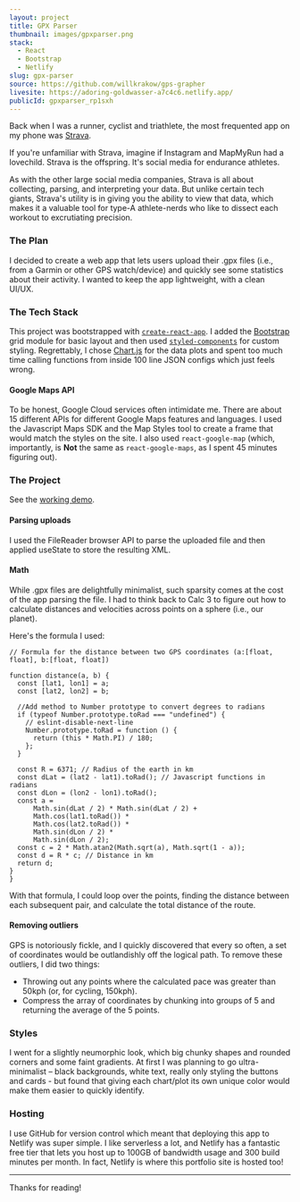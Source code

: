 ```yaml
---
layout: project
title: GPX Parser
thumbnail: images/gpxparser.png
stack:
  - React
  - Bootstrap
  - Netlify
slug: gpx-parser
source: https://github.com/willkrakow/gps-grapher
livesite: https://adoring-goldwasser-a7c4c6.netlify.app/
publicId: gpxparser_rp1sxh
---
```

Back when I was a runner, cyclist and triathlete, the most frequented app on my phone was [Strava](https://strava.com/).

If you're unfamiliar with Strava, imagine if Instagram and MapMyRun had a lovechild. Strava is the offspring. It's social media for endurance athletes.

As with the other large social media companies, Strava is all about collecting, parsing, and interpreting your data. But unlike certain tech giants, Strava's utility is in giving you the ability to view that data, which makes it a valuable tool for type-A athlete-nerds who like to dissect each workout to excrutiating precision.

### The Plan
I decided to create a web app that lets users upload their .gpx files (i.e., from a Garmin or other GPS watch/device) and quickly see some statistics about their activity. I wanted to keep the app lightweight, with a clean UI/UX.

### The Tech Stack
This project was bootstrapped with [`create-react-app`](https://create-react-app.dev/). I added the [Bootstrap](https://getbootstrap.com/) grid module for basic layout and then used [`styled-components`](https://styled-components.com/) for custom styling. Regrettably, I chose [Chart.js](https://chartjs.org/) for the data plots and spent too much time calling functions from inside 100 line JSON configs which just feels wrong.

#### Google Maps API
To be honest, Google Cloud services often intimidate me. There are about 15 different APIs for different Google Maps features and languages. I used the Javascript Maps SDK and the Map Styles tool to create a frame that would match the styles on the site. I also used `react-google-map` (which, importantly, is **Not** the same as `react-google-maps`, as I spent 45 minutes figuring out).

### The Project
See the [working demo](https://adoring-goldwasser-a7c4c6.netlify.app/).

#### Parsing uploads
I used the FileReader browser API to parse the uploaded file and then applied useState to store the resulting XML.

#### Math
While .gpx files are delightfully minimalist, such sparsity comes at the cost of the app parsing the file. I had to think back to Calc 3 to figure out how to calculate distances and velocities across points on a sphere (i.e., our planet).

Here's the formula I used:

```
// Formula for the distance between two GPS coordinates (a:[float, float], b:[float, float])

function distance(a, b) {
  const [lat1, lon1] = a;
  const [lat2, lon2] = b;
 
  //Add method to Number prototype to convert degrees to radians
  if (typeof Number.prototype.toRad === "undefined") {
    // eslint-disable-next-line
    Number.prototype.toRad = function () {
      return (this * Math.PI) / 180;
    };
  }

  const R = 6371; // Radius of the earth in km
  const dLat = (lat2 - lat1).toRad(); // Javascript functions in radians
  const dLon = (lon2 - lon1).toRad();
  const a =
      Math.sin(dLat / 2) * Math.sin(dLat / 2) +
      Math.cos(lat1.toRad()) *
      Math.cos(lat2.toRad()) *
      Math.sin(dLon / 2) *
      Math.sin(dLon / 2);
  const c = 2 * Math.atan2(Math.sqrt(a), Math.sqrt(1 - a));
  const d = R * c; // Distance in km
  return d;
}
}
```

With that formula, I could loop over the points, finding the distance between each subsequent pair, and calculate the total distance of the route.

#### Removing outliers
GPS is notoriously fickle, and I quickly discovered that every so often, a set of coordinates would be outlandishly off the logical path. To remove these outliers, I did two things:

- Throwing out any points where the calculated pace was greater than 50kph (or, for cycling, 150kph).
- Compress the array of coordinates by chunking into groups of 5 and returning the average of the 5 points.

### Styles
I went for a slightly neumorphic look, which big chunky shapes and rounded corners and some faint gradients. At first I was planning to go ultra-minimalist – black backgrounds, white text, really only styling the buttons and cards - but found that giving each chart/plot its own unique color would make them easier to quickly identify.

### Hosting
I use GitHub for version control which meant that deploying this app to Netlify was super simple. I like serverless a lot, and Netlify has a fantastic free tier that lets you host up to 100GB of bandwidth usage and 300 build minutes per month. In fact, Netlify is where this portfolio site is hosted too!

***

Thanks for reading! 

